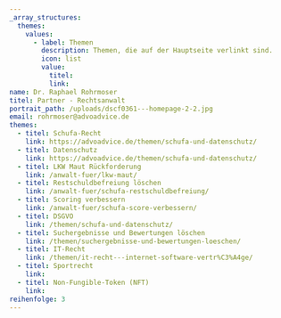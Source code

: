 ```yaml
---
_array_structures:
  themes:
    values:
      - label: Themen
        description: Themen, die auf der Hauptseite verlinkt sind.
        icon: list
        value:
          titel:
          link:
name: Dr. Raphael Rohrmoser
titel: Partner - Rechtsanwalt
portrait_path: /uploads/dscf0361---homepage-2-2.jpg
email: rohrmoser@advoadvice.de
themes:
  - titel: Schufa-Recht
    link: https://advoadvice.de/themen/schufa-und-datenschutz/
  - titel: Datenschutz
    link: https://advoadvice.de/themen/schufa-und-datenschutz/
  - titel: LKW Maut Rückforderung
    link: /anwalt-fuer/lkw-maut/
  - titel: Restschuldbefreiung löschen
    link: /anwalt-fuer/schufa-restschuldbefreiung/
  - titel: Scoring verbessern
    link: /anwalt-fuer/schufa-score-verbessern/
  - titel: DSGVO
    link: /themen/schufa-und-datenschutz/
  - titel: Suchergebnisse und Bewertungen löschen
    link: /themen/suchergebnisse-und-bewertungen-loeschen/
  - titel: IT-Recht
    link: /themen/it-recht---internet-software-vertr%C3%A4ge/
  - titel: Sportrecht
    link:
  - titel: Non-Fungible-Token (NFT)
    link:
reihenfolge: 3
---
```


